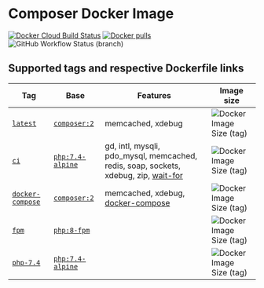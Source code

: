 # Composer Docker Image

[![Docker Cloud Build Status](https://img.shields.io/docker/cloud/build/ikaraszi/composer)](https://hub.docker.com/r/ikaraszi/composer/builds)
[![Docker pulls](https://img.shields.io/docker/pulls/ikaraszi/composer.svg)](https://hub.docker.com/r/ikaraszi/composer/)
![GitHub Workflow Status (branch)](https://img.shields.io/github/workflow/status/raszi/docker-composer/CI/master)

## Supported tags and respective Dockerfile links

| Tag                                    | Base                           | Features                                                                              | Image size                                         |
| -------------------------------------- | ------------------------------ | ------------------------------------------------------------------------------------- | -------------------------------------------------- |
| [`latest`][latest-tag]                 | [`composer:2`][composer-image] | memcached, xdebug                                                                     | ![Docker Image Size (tag)][shields-latest]         |
| [`ci`][ci-tag]                         | [`php:7.4-alpine`][php-image]  | gd, intl, mysqli, pdo_mysql, memcached, redis, soap, sockets, xdebug, zip, [wait-for] | ![Docker Image Size (tag)][shields-ci]             |
| [`docker-compose`][docker-compose-tag] | [`composer:2`][composer-image] | memcached, xdebug, [docker-compose]                                                   | ![Docker Image Size (tag)][shields-docker-compose] |
| [`fpm`][fpm-tag]                       | [`php:8-fpm`][php-image]       |                                                                                       | ![Docker Image Size (tag)][shields-fpm]            |
| [`php-7.4`][php-7.4-tag]               | [`php:7.4-alpine`][php-image]  |                                                                                       | ![Docker Image Size (tag)][shields-php-7.4]        |

[latest-tag]: https://github.com/raszi/docker-composer/blob/master/Dockerfile
[ci-tag]: https://github.com/raszi/docker-composer/blob/master/ci/Dockerfile
[docker-compose-tag]: https://github.com/raszi/docker-composer/blob/master/docker-compose/Dockerfile
[fpm-tag]: https://github.com/raszi/docker-composer/blob/master/fpm/Dockerfile
[php-7.4-tag]: https://github.com/raszi/docker-composer/blob/master/php-7.4/Dockerfile
[composer-image]: https://hub.docker.com/_/composer
[php-image]: https://hub.docker.com/_/php
[php-image]: https://hub.docker.com/_/php
[docker-compose]: https://docs.docker.com/compose/
[shields-latest]: https://img.shields.io/docker/image-size/ikaraszi/composer/latest
[shields-ci]: https://img.shields.io/docker/image-size/ikaraszi/composer/ci
[shields-docker-compose]: https://img.shields.io/docker/image-size/ikaraszi/composer/docker-compose
[shields-fpm]: https://img.shields.io/docker/image-size/ikaraszi/composer/fpm
[shields-php-7.4]: https://img.shields.io/docker/image-size/ikaraszi/composer/php-7.4
[wait-for]: https://github.com/eficode/wait-for
